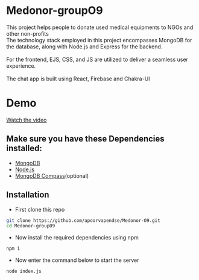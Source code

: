 # Medonor-groupO9
This project helps people to donate used medical equipments to NGOs and other non-profits
\
The technology stack employed in this project encompasses MongoDB for the database, along with Node.js and Express for the backend.
\
\
For the frontend, EJS, CSS, and JS are utilized to deliver a seamless user experience.
\
\
The chat app is built using React, Firebase and Chakra-UI

# Demo 
[Watch the video](https://youtu.be/xEHCAA5mLPU)










## Make sure you have these Dependencies installed:
- [MongoDB](https://www.mongodb.com/docs/manual/administration/install-community/)
- [Node.js](https://nodejs.org/en/download)
- [MongoDB Compass](https://www.mongodb.com/try/download/compass)(optional)

## Installation

-  First clone this repo

```bash
git clone https://github.com/apoorvapendse/Medonor-O9.git
cd Medonor-groupO9
```
- Now install the required dependencies using npm
```bash
npm i 
```
- Now enter the command below to start the server 
```bash
node index.js
```
